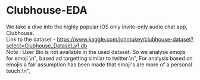 # Clubhouse-EDA
We take a dive into the highly popular iOS only invite-only audio chat app, Clubhouse.\
Link to the dataset - https://www.kaggle.com/johntukey/clubhouse-dataset?select=Clubhouse_Dataset_v1.db \
Note : User Bio is not available in the used dataset. So we analyse emojis for emoji \n",
       based ad targetting similar to twitter.\n",
       For analysis based on emojis a fair assumption has been made that emoji's are more of a personal touch.\n",

